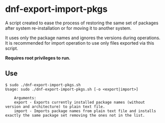 # dnf-export-import-pkgs

A script created to ease the process of restoring the same set of packages after system re-installation or for moving it to another system.

It uses only the package names and ignores the versions during operations. It is recommended for import operation to use only files exported via this script.

**Requires root privileges to run.**

## Use

    $ sudo ./dnf-export-import-pkgs.sh
    Usage: sudo ./dnf-export-import-pkgs.sh [-o <export|import>]
    
        Arguments:
        export - Exports currently installed package names (without version and architecture) to plain text file.
        import - Imports package names from plain text file and installs exactly the same package set removing the ones not in the list.
